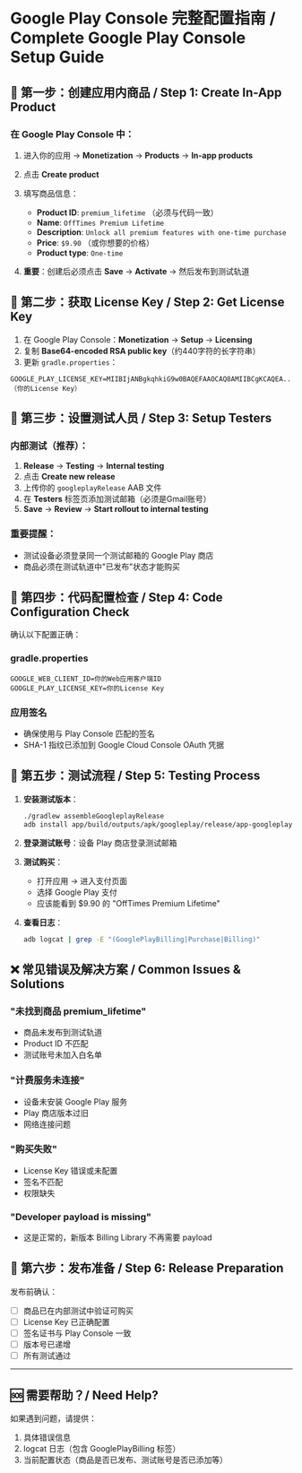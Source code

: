 # Google Play Console 完整配置指南 / Complete Google Play Console Setup Guide

## 🎯 第一步：创建应用内商品 / Step 1: Create In-App Product

### 在 Google Play Console 中：
1. 进入你的应用 → **Monetization** → **Products** → **In-app products**
2. 点击 **Create product**
3. 填写商品信息：
   - **Product ID**: `premium_lifetime` （必须与代码一致）
   - **Name**: `OffTimes Premium Lifetime`
   - **Description**: `Unlock all premium features with one-time purchase`
   - **Price**: `$9.90` （或你想要的价格）
   - **Product type**: `One-time`

4. **重要**：创建后必须点击 **Save** → **Activate** → 然后发布到测试轨道

## 🔑 第二步：获取 License Key / Step 2: Get License Key

1. 在 Google Play Console：**Monetization** → **Setup** → **Licensing**
2. 复制 **Base64-encoded RSA public key**（约440字符的长字符串）
3. 更新 `gradle.properties`：
```properties
GOOGLE_PLAY_LICENSE_KEY=MIIBIjANBgkqhkiG9w0BAQEFAAOCAQ8AMIIBCgKCAQEA...（你的License Key）
```

## 👥 第三步：设置测试人员 / Step 3: Setup Testers

### 内部测试（推荐）：
1. **Release** → **Testing** → **Internal testing**
2. 点击 **Create new release**
3. 上传你的 `googleplayRelease` AAB 文件
4. 在 **Testers** 标签页添加测试邮箱（必须是Gmail账号）
5. **Save** → **Review** → **Start rollout to internal testing**

### 重要提醒：
- 测试设备必须登录同一个测试邮箱的 Google Play 商店
- 商品必须在测试轨道中"已发布"状态才能购买

## 🔧 第四步：代码配置检查 / Step 4: Code Configuration Check

确认以下配置正确：

### gradle.properties
```properties
GOOGLE_WEB_CLIENT_ID=你的Web应用客户端ID
GOOGLE_PLAY_LICENSE_KEY=你的License Key
```

### 应用签名
- 确保使用与 Play Console 匹配的签名
- SHA-1 指纹已添加到 Google Cloud Console OAuth 凭据

## 🧪 第五步：测试流程 / Step 5: Testing Process

1. **安装测试版本**：
   ```bash
   ./gradlew assembleGoogleplayRelease
   adb install app/build/outputs/apk/googleplay/release/app-googleplay-release.apk
   ```

2. **登录测试账号**：设备 Play 商店登录测试邮箱

3. **测试购买**：
   - 打开应用 → 进入支付页面
   - 选择 Google Play 支付
   - 应该能看到 $9.90 的 "OffTimes Premium Lifetime"

4. **查看日志**：
   ```bash
   adb logcat | grep -E "(GooglePlayBilling|Purchase|Billing)"
   ```

## ❌ 常见错误及解决方案 / Common Issues & Solutions

### "未找到商品 premium_lifetime"
- 商品未发布到测试轨道
- Product ID 不匹配
- 测试账号未加入白名单

### "计费服务未连接"
- 设备未安装 Google Play 服务
- Play 商店版本过旧
- 网络连接问题

### "购买失败"
- License Key 错误或未配置
- 签名不匹配
- 权限缺失

### "Developer payload is missing"
- 这是正常的，新版本 Billing Library 不再需要 payload

## 🚀 第六步：发布准备 / Step 6: Release Preparation

发布前确认：
- [ ] 商品已在内部测试中验证可购买
- [ ] License Key 已正确配置
- [ ] 签名证书与 Play Console 一致
- [ ] 版本号已递增
- [ ] 所有测试通过

---

## 🆘 需要帮助？/ Need Help?

如果遇到问题，请提供：
1. 具体错误信息
2. logcat 日志（包含 GooglePlayBilling 标签）
3. 当前配置状态（商品是否已发布、测试账号是否已添加等）
